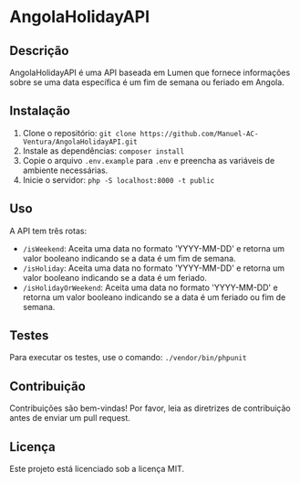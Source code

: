 # AngolaHolidayAPI

## Descrição

AngolaHolidayAPI é uma API baseada em Lumen que fornece informações sobre se uma data específica é um fim de semana ou feriado em Angola.

## Instalação

1. Clone o repositório: `git clone https://github.com/Manuel-AC-Ventura/AngolaHolidayAPI.git`
2. Instale as dependências: `composer install`
3. Copie o arquivo `.env.example` para `.env` e preencha as variáveis de ambiente necessárias.
4. Inicie o servidor: `php -S localhost:8000 -t public`

## Uso

A API tem três rotas:

- `/isWeekend`: Aceita uma data no formato 'YYYY-MM-DD' e retorna um valor booleano indicando se a data é um fim de semana.
- `/isHoliday`: Aceita uma data no formato 'YYYY-MM-DD' e retorna um valor booleano indicando se a data é um feriado.
- `/isHolidayOrWeekend`: Aceita uma data no formato 'YYYY-MM-DD' e retorna um valor booleano indicando se a data é um feriado ou fim de semana.

## Testes

Para executar os testes, use o comando: `./vendor/bin/phpunit`

## Contribuição

Contribuições são bem-vindas! Por favor, leia as diretrizes de contribuição antes de enviar um pull request.

## Licença

Este projeto está licenciado sob a licença MIT.
